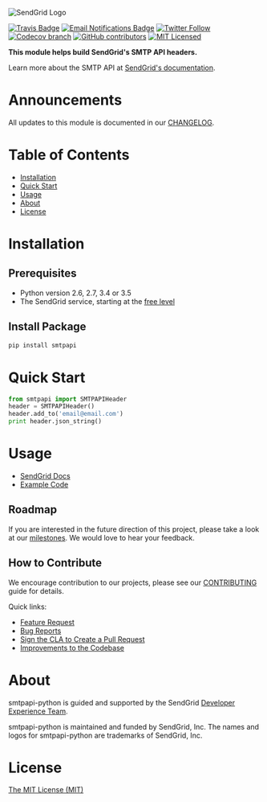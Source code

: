 ![SendGrid Logo](https://uiux.s3.amazonaws.com/2016-logos/email-logo%402x.png)

[![Travis Badge](https://travis-ci.org/sendgrid/smtpapi-python.svg?branch=master)](https://travis-ci.org/sendgrid/smtpapi-python)
[![Email Notifications Badge](https://dx.sendgrid.com/badge/python)](https://dx.sendgrid.com/newsletter/python)
[![Twitter Follow](https://img.shields.io/twitter/follow/sendgrid.svg?style=social&label=Follow)](https://twitter.com/sendgrid)
[![Codecov branch](https://img.shields.io/codecov/c/github/sendgrid/smtpapi-python/master.svg?style=flat-square&label=Codecov+Coverage)](https://codecov.io/gh/sendgrid/smtpapi-python)
[![GitHub contributors](https://img.shields.io/github/contributors/sendgrid/smtpapi-python.svg)](https://github.com/sendgrid/smtpapi-python/graphs/contributors)
[![MIT Licensed](https://img.shields.io/badge/license-MIT-blue.svg)](LICENSE.txt)

**This module helps build SendGrid's SMTP API headers.**

Learn more about the SMTP API at [SendGrid's documentation](https://sendgrid.com/docs/API_Reference/SMTP_API/index.html).

# Announcements

All updates to this module is documented in our [CHANGELOG](https://github.com/sendgrid/smtpapi-python/blob/master/CHANGELOG.md).

# Table of Contents
- [Installation](#installation)
- [Quick Start](#quick-start)
- [Usage](#usage)
- [About](#about)
- [License](#license)

<a name="installation"></a>
# Installation

## Prerequisites

- Python version 2.6, 2.7, 3.4 or 3.5
- The SendGrid service, starting at the [free level](https://sendgrid.com/free?source=sendgrid-python)

## Install Package

```bash
pip install smtpapi
```

<a name="quick-start"></a>
# Quick Start

```python
from smtpapi import SMTPAPIHeader
header = SMTPAPIHeader()
header.add_to('email@email.com')
print header.json_string()
```

<a name="usage"></a>
# Usage

- [SendGrid Docs](https://sendgrid.com/docs/API_Reference/SMTP_API/index.html)
- [Example Code](https://github.com/sendgrid/smtpapi-python/tree/master/examples)

## Roadmap

If you are interested in the future direction of this project, please take a look at our [milestones](https://github.com/sendgrid/smtpapi-python/milestones). We would love to hear your feedback.

## How to Contribute

We encourage contribution to our projects, please see our [CONTRIBUTING](https://github.com/sendgrid/smtpapi-python/blob/master/CONTRIBUTING.md) guide for details.

Quick links:

- [Feature Request](https://github.com/sendgrid/smtpapi-python/blob/master/CONTRIBUTING.md#feature-request)
- [Bug Reports](https://github.com/sendgrid/smtpapi-python/blob/master/CONTRIBUTING.md#submit-a-bug-report)
- [Sign the CLA to Create a Pull Request](https://github.com/sendgrid/smtpapi-python/blob/master/CONTRIBUTING.md#cla)
- [Improvements to the Codebase](https://github.com/sendgrid/smtpapi-python/blob/master/CONTRIBUTING.md#improvements-to-the-codebase)

<a name="about"></a>
# About

smtpapi-python is guided and supported by the SendGrid [Developer Experience Team](mailto:dx@sendgrid.com).

smtpapi-python is maintained and funded by SendGrid, Inc. The names and logos for smtpapi-python are trademarks of SendGrid, Inc.

<a name="license"></a>
# License
[The MIT License (MIT)](LICENSE.txt)
